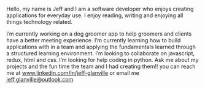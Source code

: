 Hello, my name is Jeff and I am a software developer who enjoys creating applications for everyday use. I enjoy reading, writing and enjoying all things technology related. 

I’m currently working on a dog groomer app to help groomers and clients have a better meeting experience.
I’m currently learning how to build applications with in a team and applying the fundamentals learned through a structured learning environment.
I’m looking to collaborate on javascript, redux, html and css.
I’m looking for help coding in python.
Ask me about my projects and the fun time the team and I had creating them!!
you can reach me at www.linkedin.com/in/jeff-glanville or email me jeff.glanville@outlook.com 
